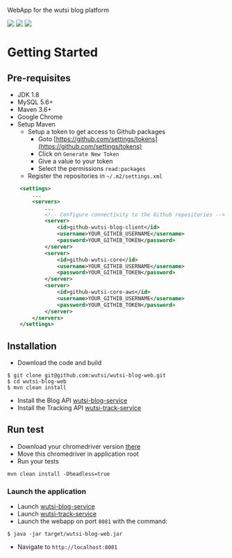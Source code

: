WebApp for the wutsi blog platform


![](https://github.com/WutsiTeam/wutsi-blog-web/workflows/master/badge.svg)
![](https://img.shields.io/badge/jdk-1.8-brightgreen.svg)
![](https://img.shields.io/badge/language-kotlin-blue.svg)


# Getting Started
## Pre-requisites
- JDK 1.8
- MySQL 5.6+
- Maven 3.6+
- Google Chrome
- Setup Maven
   - Setup a token to get access to Github packages
      - Goto [https://github.com/settings/tokens](https://github.com/settings/tokens)
      - Click on `Generate New Token`
      - Give a value to your token
      - Select the permissions `read:packages`
   - Register the repositories in `~/.m2/settings.xml`
```xml
    <settings>
        ...
        <servers>
            ...            
            <!-- Configure connectivity to the Github repositories -->
            <server>
                <id>github-wutsi-blog-client</id>
                <username>YOUR_GITHIB_USERNAME</username>
                <password>YOUR_GITHIB_TOKEN</password>
            </server>
            <server>
                <id>github-wutsi-core</id>
                <username>YOUR_GITHIB_USERNAME</username>
                <password>YOUR_GITHIB_TOKEN</password>
            </server>
            <server>
                <id>github-wutsi-core-aws</id>
                <username>YOUR_GITHIB_USERNAME</username>
                <password>YOUR_GITHIB_TOKEN</password>
            </server>
        </servers>
    </settings>
```

## Installation
- Download the code and build
```
$ git clone git@github.com:wutsi/wutsi-blog-web.git
$ cd wutsi-blog-web
$ mvn clean install
```
- Install the Blog API [wutsi-blog-service](https://github.com/wutsi/wutsi-blog-service#installation)
- Install the Tracking API [wutsi-track-service](https://github.com/wutsi/wutsi-track-service#installation)

## Run test
- Download your chromedriver version [there](https://chromedriver.chromium.org/downloads)
- Move this chromedriver in application root
- Run your tests
```
mvn clean install -Dheadless=true
```


### Launch the application
- Launch [wutsi-blog-service](https://github.com/WutsiTeam/wutsi-blog-service#usage)
- Launch [wutsi-track-service](https://github.com/wutsi/wutsi-track-service#usage)
- Launch the webapp on port `8081` with the command:
```
$ java -jar target/wutsi-blog-web.jar
```
- Navigate to `http://localhost:8081`

